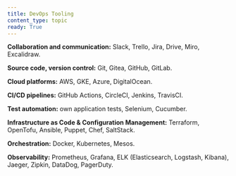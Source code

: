 ```yaml
---
title: DevOps Tooling
content_type: topic
ready: True
---
```


**Collaboration and communication:** Slack, Trello, Jira, Drive, Miro, Excalidraw. 

**Source code, version control:** Git, Gitea, GitHub, GitLab.

**Cloud platforms:** AWS, GKE, Azure, DigitalOcean.

**CI/CD pipelines:** GitHub Actions, CircleCI, Jenkins, TravisCI.

**Test automation:** own application tests, Selenium, Cucumber.

**Infrastructure as Code & Configuration Management:** Terraform, OpenTofu, Ansible, Puppet, Chef, SaltStack.

**Orchestration:** Docker, Kubernetes, Mesos.

**Observability:** Prometheus, Grafana, ELK (Elasticsearch, Logstash, Kibana), Jaeger, Zipkin, DataDog, PagerDuty.
